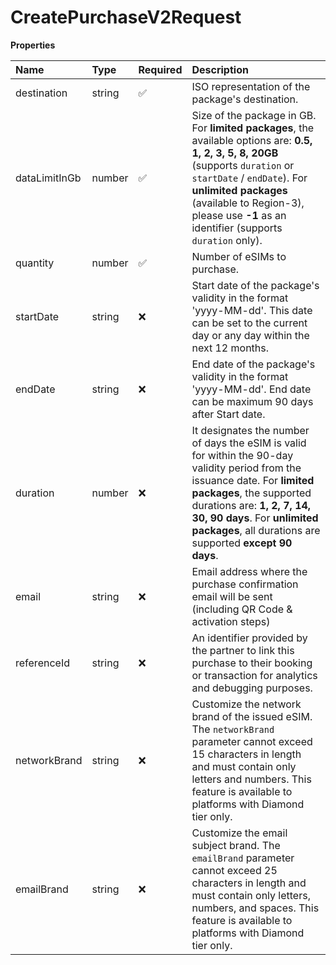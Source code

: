 # CreatePurchaseV2Request

**Properties**

| Name          | Type   | Required | Description                                                                                                                                                                                                                                                                       |
| :------------ | :----- | :------- | :-------------------------------------------------------------------------------------------------------------------------------------------------------------------------------------------------------------------------------------------------------------------------------- |
| destination   | string | ✅       | ISO representation of the package's destination.                                                                                                                                                                                                                                  |
| dataLimitInGb | number | ✅       | Size of the package in GB. For **limited packages**, the available options are: **0.5, 1, 2, 3, 5, 8, 20GB** (supports `duration` or `startDate` / `endDate`). For **unlimited packages** (available to Region-3), please use **-1** as an identifier (supports `duration` only). |
| quantity      | number | ✅       | Number of eSIMs to purchase.                                                                                                                                                                                                                                                      |
| startDate     | string | ❌       | Start date of the package's validity in the format 'yyyy-MM-dd'. This date can be set to the current day or any day within the next 12 months.                                                                                                                                    |
| endDate       | string | ❌       | End date of the package's validity in the format 'yyyy-MM-dd'. End date can be maximum 90 days after Start date.                                                                                                                                                                  |
| duration      | number | ❌       | It designates the number of days the eSIM is valid for within the 90-day validity period from the issuance date. For **limited packages**, the supported durations are: **1, 2, 7, 14, 30, 90 days**. For **unlimited packages**, all durations are supported **except 90 days**. |
| email         | string | ❌       | Email address where the purchase confirmation email will be sent (including QR Code & activation steps)                                                                                                                                                                           |
| referenceId   | string | ❌       | An identifier provided by the partner to link this purchase to their booking or transaction for analytics and debugging purposes.                                                                                                                                                 |
| networkBrand  | string | ❌       | Customize the network brand of the issued eSIM. The `networkBrand` parameter cannot exceed 15 characters in length and must contain only letters and numbers. This feature is available to platforms with Diamond tier only.                                                      |
| emailBrand    | string | ❌       | Customize the email subject brand. The `emailBrand` parameter cannot exceed 25 characters in length and must contain only letters, numbers, and spaces. This feature is available to platforms with Diamond tier only.                                                            |
